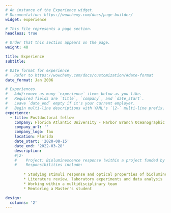 ```yaml
---
# An instance of the Experience widget.
# Documentation: https://wowchemy.com/docs/page-builder/
widget: experience

# This file represents a page section.
headless: true

# Order that this section appears on the page.
weight: 40

title: Experience
subtitle:

# Date format for experience
#   Refer to https://wowchemy.com/docs/customization/#date-format
date_format: Jan 2006

# Experiences.
#   Add/remove as many `experience` items below as you like.
#   Required fields are `title`, `company`, and `date_start`.
#   Leave `date_end` empty if it's your current employer.
#   Begin multi-line descriptions with YAML's `|2-` multi-line prefix.
experience:
  - title: Postdoctoral fellow
    company: Florida Atlantic University - Harbor Branch Oceanographic Institute
    company_url: ''
    company_logo: fau
    location: Florida
    date_start: '2020-08-15'
    date_end: '2022-03-28'
    description: 
    #|2-
    #    Project: Bioluminescence response (within a project funded by the Office of Naval Research)
    #    Responsibilities include:
        
        * Studying stimuli response and optical properties of bioluminescent plankton
        * Literature review, laboratory experiments and data analysis
        * Working within a multidisciplinary team
        * Mentoring a Master's student

design:
  columns: '2'
---
```

